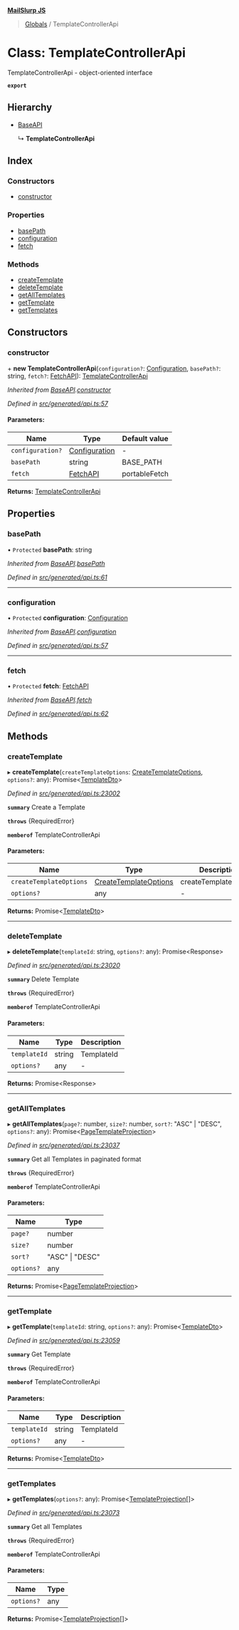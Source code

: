 **[MailSlurp JS](../README.md)**

> [Globals](../README.md) / TemplateControllerApi

# Class: TemplateControllerApi

TemplateControllerApi - object-oriented interface

**`export`** 

## Hierarchy

* [BaseAPI](baseapi.md)

  ↳ **TemplateControllerApi**

## Index

### Constructors

* [constructor](templatecontrollerapi.md#constructor)

### Properties

* [basePath](templatecontrollerapi.md#basepath)
* [configuration](templatecontrollerapi.md#configuration)
* [fetch](templatecontrollerapi.md#fetch)

### Methods

* [createTemplate](templatecontrollerapi.md#createtemplate)
* [deleteTemplate](templatecontrollerapi.md#deletetemplate)
* [getAllTemplates](templatecontrollerapi.md#getalltemplates)
* [getTemplate](templatecontrollerapi.md#gettemplate)
* [getTemplates](templatecontrollerapi.md#gettemplates)

## Constructors

### constructor

\+ **new TemplateControllerApi**(`configuration?`: [Configuration](configuration.md), `basePath?`: string, `fetch?`: [FetchAPI](../interfaces/fetchapi.md)): [TemplateControllerApi](templatecontrollerapi.md)

*Inherited from [BaseAPI](baseapi.md).[constructor](baseapi.md#constructor)*

*Defined in [src/generated/api.ts:57](https://github.com/mailslurp/mailslurp-client/blob/b27590b/src/generated/api.ts#L57)*

#### Parameters:

Name | Type | Default value |
------ | ------ | ------ |
`configuration?` | [Configuration](configuration.md) | - |
`basePath` | string | BASE\_PATH |
`fetch` | [FetchAPI](../interfaces/fetchapi.md) | portableFetch |

**Returns:** [TemplateControllerApi](templatecontrollerapi.md)

## Properties

### basePath

• `Protected` **basePath**: string

*Inherited from [BaseAPI](baseapi.md).[basePath](baseapi.md#basepath)*

*Defined in [src/generated/api.ts:61](https://github.com/mailslurp/mailslurp-client/blob/b27590b/src/generated/api.ts#L61)*

___

### configuration

• `Protected` **configuration**: [Configuration](configuration.md)

*Inherited from [BaseAPI](baseapi.md).[configuration](baseapi.md#configuration)*

*Defined in [src/generated/api.ts:57](https://github.com/mailslurp/mailslurp-client/blob/b27590b/src/generated/api.ts#L57)*

___

### fetch

• `Protected` **fetch**: [FetchAPI](../interfaces/fetchapi.md)

*Inherited from [BaseAPI](baseapi.md).[fetch](baseapi.md#fetch)*

*Defined in [src/generated/api.ts:62](https://github.com/mailslurp/mailslurp-client/blob/b27590b/src/generated/api.ts#L62)*

## Methods

### createTemplate

▸ **createTemplate**(`createTemplateOptions`: [CreateTemplateOptions](../interfaces/createtemplateoptions.md), `options?`: any): Promise\<[TemplateDto](../interfaces/templatedto.md)>

*Defined in [src/generated/api.ts:23002](https://github.com/mailslurp/mailslurp-client/blob/b27590b/src/generated/api.ts#L23002)*

**`summary`** Create a Template

**`throws`** {RequiredError}

**`memberof`** TemplateControllerApi

#### Parameters:

Name | Type | Description |
------ | ------ | ------ |
`createTemplateOptions` | [CreateTemplateOptions](../interfaces/createtemplateoptions.md) | createTemplateOptions |
`options?` | any | - |

**Returns:** Promise\<[TemplateDto](../interfaces/templatedto.md)>

___

### deleteTemplate

▸ **deleteTemplate**(`templateId`: string, `options?`: any): Promise\<Response>

*Defined in [src/generated/api.ts:23020](https://github.com/mailslurp/mailslurp-client/blob/b27590b/src/generated/api.ts#L23020)*

**`summary`** Delete Template

**`throws`** {RequiredError}

**`memberof`** TemplateControllerApi

#### Parameters:

Name | Type | Description |
------ | ------ | ------ |
`templateId` | string | TemplateId |
`options?` | any | - |

**Returns:** Promise\<Response>

___

### getAllTemplates

▸ **getAllTemplates**(`page?`: number, `size?`: number, `sort?`: \"ASC\" \| \"DESC\", `options?`: any): Promise\<[PageTemplateProjection](../interfaces/pagetemplateprojection.md)>

*Defined in [src/generated/api.ts:23037](https://github.com/mailslurp/mailslurp-client/blob/b27590b/src/generated/api.ts#L23037)*

**`summary`** Get all Templates in paginated format

**`throws`** {RequiredError}

**`memberof`** TemplateControllerApi

#### Parameters:

Name | Type |
------ | ------ |
`page?` | number |
`size?` | number |
`sort?` | \"ASC\" \| \"DESC\" |
`options?` | any |

**Returns:** Promise\<[PageTemplateProjection](../interfaces/pagetemplateprojection.md)>

___

### getTemplate

▸ **getTemplate**(`templateId`: string, `options?`: any): Promise\<[TemplateDto](../interfaces/templatedto.md)>

*Defined in [src/generated/api.ts:23059](https://github.com/mailslurp/mailslurp-client/blob/b27590b/src/generated/api.ts#L23059)*

**`summary`** Get Template

**`throws`** {RequiredError}

**`memberof`** TemplateControllerApi

#### Parameters:

Name | Type | Description |
------ | ------ | ------ |
`templateId` | string | TemplateId |
`options?` | any | - |

**Returns:** Promise\<[TemplateDto](../interfaces/templatedto.md)>

___

### getTemplates

▸ **getTemplates**(`options?`: any): Promise\<[TemplateProjection](../interfaces/templateprojection.md)[]>

*Defined in [src/generated/api.ts:23073](https://github.com/mailslurp/mailslurp-client/blob/b27590b/src/generated/api.ts#L23073)*

**`summary`** Get all Templates

**`throws`** {RequiredError}

**`memberof`** TemplateControllerApi

#### Parameters:

Name | Type |
------ | ------ |
`options?` | any |

**Returns:** Promise\<[TemplateProjection](../interfaces/templateprojection.md)[]>
